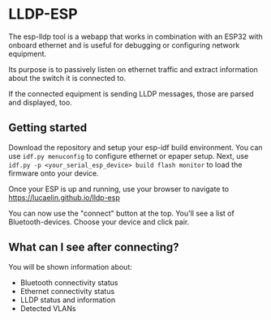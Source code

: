 # LLDP-ESP
The esp-lldp tool is a webapp that works in combination with an ESP32 with onboard ethernet and is useful for debugging or configuring network equipment.

Its purpose is to passively listen on ethernet traffic and extract information about the switch it is connected to.

If the connected equipment is sending LLDP messages, those are parsed and displayed, too.

## Getting started
Download the repository and setup your esp-idf build environment. You can use `idf.py menuconfig` to configure ethernet or epaper setup.
Next, use `idf.py -p <your_serial_esp_device> build flash monitor` to load the firmware onto your device.

Once your ESP is up and running, use your browser to navigate to https://lucaelin.github.io/lldp-esp

You can now use the "connect" button at the top. You'll see a list of Bluetooth-devices. Choose your device and click pair.

## What can I see after connecting?
You will be shown information about:
  - Bluetooth connectivity status
  - Ethernet connectivity status
  - LLDP status and information
  - Detected VLANs
